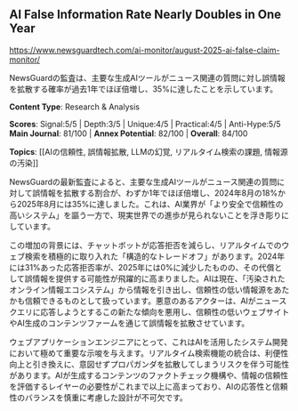 ## AI False Information Rate Nearly Doubles in One Year

https://www.newsguardtech.com/ai-monitor/august-2025-ai-false-claim-monitor/

NewsGuardの監査は、主要な生成AIツールがニュース関連の質問に対し誤情報を拡散する確率が過去1年でほぼ倍増し、35%に達したことを示しています。

**Content Type**: Research & Analysis

**Scores**: Signal:5/5 | Depth:3/5 | Unique:4/5 | Practical:4/5 | Anti-Hype:5/5
**Main Journal**: 81/100 | **Annex Potential**: 82/100 | **Overall**: 84/100

**Topics**: [[AIの信頼性, 誤情報拡散, LLMの幻覚, リアルタイム検索の課題, 情報源の汚染]]

NewsGuardの最新監査によると、主要な生成AIツールがニュース関連の質問に対して誤情報を拡散する割合が、わずか1年でほぼ倍増し、2024年8月の18%から2025年8月には35%に達しました。これは、AI業界が「より安全で信頼性の高いシステム」を謳う一方で、現実世界での進歩が見られないことを浮き彫りにしています。

この増加の背景には、チャットボットが応答拒否を減らし、リアルタイムでのウェブ検索を積極的に取り入れた「構造的なトレードオフ」があります。2024年には31%あった応答拒否率が、2025年には0%に減少したものの、その代償として誤情報を提供する可能性が飛躍的に高まりました。AIは現在、「汚染されたオンライン情報エコシステム」から情報を引き出し、信頼性の低い情報源をあたかも信頼できるものとして扱っています。悪意のあるアクターは、AIがニュースクエリに応答しようとするこの新たな傾向を悪用し、信頼性の低いウェブサイトやAI生成のコンテンツファームを通じて誤情報を拡散させています。

ウェブアプリケーションエンジニアにとって、これはAIを活用したシステム開発において極めて重要な示唆を与えます。リアルタイム検索機能の統合は、利便性向上と引き換えに、意図せずプロパガンダを拡散してしまうリスクを伴う可能性があります。AIが生成するコンテンツのファクトチェック機構や、情報の信頼性を評価するレイヤーの必要性がこれまで以上に高まっており、AIの応答性と信頼性のバランスを慎重に考慮した設計が不可欠です。